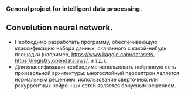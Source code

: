 ### General project for intelligent data processing.
## Convolution neural network.
* Необходимо разработать программу, обеспечивающую классификацию набора данных, скачанного с какой-нибудь площадки (например, https://www.kaggle.com/datasets, https://registry.opendata.aws/, и т.д.).
* Для классификации необходимо использовать нейронную сеть произвольной архитектуры: многослойный персептрон является нормальным решением, использование сверточных или рекуррентных нейронных сетей является бонусным решением.